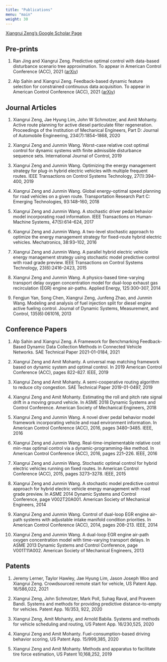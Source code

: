 ```yaml
---
title: "Publications"
menu: "main"
weight: 30
---
```


[Xiangrui Zeng’s Google Scholar Page](https://scholar.google.com/citations?user=yyZvassAAAAJ&hl=en)

## Pre-prints
1. Ran Jing and Xiangrui Zeng. Predictive optimal control with data-based disturbance scenario tree approximation. To appear in American Control Conference (ACC), 2021 ([arXiv](https://arxiv.org/abs/2103.08451))

1. Alp Sahin and Xiangrui Zeng. Feedback-based dynamic feature selection for constrained continuous data acquisition. To appear in American Control Conference (ACC), 2021 ([arXiv](https://arxiv.org/abs/2011.05112))

## Journal Articles

1. Xiangrui Zeng, Jae Hyung Lim, John W Schmotzer, and Amit Mohanty. Active route planning for active diesel particulate filter regeneration. Proceedings of the Institution of Mechanical Engineers, Part D: Journal of Automobile Engineering, 234(7):1854–1868, 2020

1. Xiangrui Zeng and Junmin Wang. Worst-case relative cost optimal control for dynamic systems with finite admissible disturbance sequence sets. International Journal of Control, 2019
1. Xiangrui Zeng and Junmin Wang. Optimizing the energy management strategy for plug-in hybrid electric vehicles with multiple frequent routes. IEEE Transactions on Control Systems Technology, 27(1):394–400, 2019
1. Xiangrui Zeng and Junmin Wang. Global energy-optimal speed planning for road vehicles on a given route. Transportation Research Part C: Emerging Technologies, 93:148–160, 2018
1. Xiangrui Zeng and Junmin Wang. A stochastic driver pedal behavior model incorporating road information. IEEE Transactions on Human-Machine Systems, 47(5):614–624, 2017
1. Xiangrui Zeng and Junmin Wang. A two-level stochastic approach to optimize the energy management strategy for fixed-route hybrid electric vehicles. Mechatronics, 38:93–102, 2016
1. Xiangrui Zeng and Junmin Wang. A parallel hybrid electric vehicle energy management strategy using stochastic model predictive control with road grade preview. IEEE Transactions on Control Systems Technology, 23(6):2416–2423, 2015
1. Xiangrui Zeng and Junmin Wang. A physics-based time-varying transport delay oxygen concentration model for dual-loop exhaust gas recirculation (EGR) engine air-paths. Applied Energy, 125:300–307, 2014
1. Fengjun Yan, Song Chen, Xiangrui Zeng, Junfeng Zhao, and Junmin Wang. Modeling and analysis of fuel injection split for diesel engine active fueling control. Journal of Dynamic Systems, Measurement, and Control, 135(6):061016, 2013

## Conference Papers

1. Alp Sahin and Xiangrui Zeng. A Framework for Benchmarking Feedback-Based Dynamic Data Collection Methods in Connected Vehicle Networks. SAE Technical Paper 2021-01-0184, 2021

3. Xiangrui Zeng and Amit Mohanty. A universal map matching framework based on dynamic system and optimal control. In 2019 American Control Conference (ACC), pages 822–827. IEEE, 2019
4. Xiangrui Zeng and Amit Mohanty. A semi-cooperative routing algorithm to reduce city congestion. SAE Technical Paper 2019-01-0497, 2019
5. Xiangrui Zeng and Amit Mohanty. Estimating the roll and pitch rate signal drift in a moving ground vehicle. In ASME 2018 Dynamic Systems and Control Conference. American Society of Mechanical Engineers, 2018
6. Xiangrui Zeng and Junmin Wang. A novel diver pedal behavior model framework incorporating vehicle and road environment information. In American Control Conference (ACC), 2016, pages 3480–3485. IEEE, 2016
7. Xiangrui Zeng and Junmin Wang. Real-time-implementable relative cost min-max optimal control via a dynamic-programming-like method. In American Control Conference (ACC), 2016, pages 221–226. IEEE, 2016
8. Xiangrui Zeng and Junmin Wang. Stochastic optimal control for hybrid electric vehicles running on fixed routes. In American Control Conference (ACC), 2015, pages 3273–3278. IEEE, 2015
9. Xiangrui Zeng and Junmin Wang. A stochastic model predictive control approach for hybrid electric vehicle energy management with road grade preview. In ASME 2014 Dynamic Systems and Control Conference, page V002T20A001. American Society of Mechanical Engineers, 2014
10. Xiangrui Zeng and Junmin Wang. Control of dual-loop EGR engine air-path systems with adjustable intake manifold condition priorities. In American Control Conference (ACC), 2014, pages 208–213. IEEE, 2014
11. Xiangrui Zeng and Junmin Wang. A dual-loop EGR engine air-path oxygen concentration model with time-varying transport delays. In ASME 2013 Dynamic Systems and Control Conference, page V001T11A002. American Society of Mechanical Engineers, 2013


## Patents

1. Jeremy Lerner, Taylor Hawley, Jae Hyung Lim, Jason Joseph Woo and Xiangrui Zeng. Crowdsourced remote start for vehicle, US Patent App. 16/586,022, 2021

3. Xiangrui Zeng, John Schmotzer, Mark Poll, Suhag Raval, and Praveen Bandi. Systems and methods for providing predictive distance-to-empty for vehicles. Patent App. 16/353, 922, 2020
4. Xiangrui Zeng, Amit Mohanty, and Arnold Babila. Systems and methods for vehicle scheduling and routing, US Patent App. 16/230,525, 2020
5. Xiangrui Zeng and Amit Mohanty. Fuel-consumption-based driving behavior scoring, US Patent App. 15/999,385, 2020
6. Xiangrui Zeng and Amit Mohanty. Methods and apparatus to facilitate tire force estimation, US Patent 10,168,252, 2019

